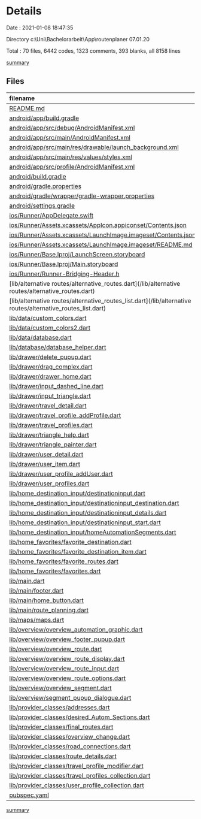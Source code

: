 # Details

Date : 2021-01-08 18:47:35

Directory c:\Uni\Bachelorarbeit\App\routenplaner 07.01.20

Total : 70 files,  6442 codes, 1323 comments, 393 blanks, all 8158 lines

[summary](results.md)

## Files
| filename | language | code | comment | blank | total |
| :--- | :--- | ---: | ---: | ---: | ---: |
| [README.md](/README.md) | Markdown | 10 | 0 | 7 | 17 |
| [android/app/build.gradle](/android/app/build.gradle) | Groovy | 49 | 3 | 12 | 64 |
| [android/app/src/debug/AndroidManifest.xml](/android/app/src/debug/AndroidManifest.xml) | XML | 4 | 3 | 1 | 8 |
| [android/app/src/main/AndroidManifest.xml](/android/app/src/main/AndroidManifest.xml) | XML | 33 | 16 | 1 | 50 |
| [android/app/src/main/res/drawable/launch_background.xml](/android/app/src/main/res/drawable/launch_background.xml) | XML | 4 | 7 | 2 | 13 |
| [android/app/src/main/res/values/styles.xml](/android/app/src/main/res/values/styles.xml) | XML | 9 | 9 | 1 | 19 |
| [android/app/src/profile/AndroidManifest.xml](/android/app/src/profile/AndroidManifest.xml) | XML | 4 | 3 | 0 | 7 |
| [android/build.gradle](/android/build.gradle) | Groovy | 27 | 0 | 5 | 32 |
| [android/gradle.properties](/android/gradle.properties) | Properties | 4 | 0 | 1 | 5 |
| [android/gradle/wrapper/gradle-wrapper.properties](/android/gradle/wrapper/gradle-wrapper.properties) | Properties | 5 | 1 | 1 | 7 |
| [android/settings.gradle](/android/settings.gradle) | Groovy | 8 | 0 | 4 | 12 |
| [ios/Runner/AppDelegate.swift](/ios/Runner/AppDelegate.swift) | Swift | 12 | 0 | 2 | 14 |
| [ios/Runner/Assets.xcassets/AppIcon.appiconset/Contents.json](/ios/Runner/Assets.xcassets/AppIcon.appiconset/Contents.json) | JSON | 122 | 0 | 1 | 123 |
| [ios/Runner/Assets.xcassets/LaunchImage.imageset/Contents.json](/ios/Runner/Assets.xcassets/LaunchImage.imageset/Contents.json) | JSON | 23 | 0 | 1 | 24 |
| [ios/Runner/Assets.xcassets/LaunchImage.imageset/README.md](/ios/Runner/Assets.xcassets/LaunchImage.imageset/README.md) | Markdown | 3 | 0 | 2 | 5 |
| [ios/Runner/Base.lproj/LaunchScreen.storyboard](/ios/Runner/Base.lproj/LaunchScreen.storyboard) | XML | 36 | 1 | 1 | 38 |
| [ios/Runner/Base.lproj/Main.storyboard](/ios/Runner/Base.lproj/Main.storyboard) | XML | 25 | 1 | 1 | 27 |
| [ios/Runner/Runner-Bridging-Header.h](/ios/Runner/Runner-Bridging-Header.h) | C++ | 1 | 0 | 1 | 2 |
| [lib/alternative routes/alternative_routes.dart](/lib/alternative routes/alternative_routes.dart) | Dart | 84 | 6 | 2 | 92 |
| [lib/alternative routes/alternative_routes_list.dart](/lib/alternative routes/alternative_routes_list.dart) | Dart | 123 | 16 | 5 | 144 |
| [lib/data/custom_colors.dart](/lib/data/custom_colors.dart) | Dart | 9 | 0 | 2 | 11 |
| [lib/data/custom_colors2.dart](/lib/data/custom_colors2.dart) | Dart | 11 | 0 | 2 | 13 |
| [lib/data/database.dart](/lib/data/database.dart) | Dart | 0 | 0 | 1 | 1 |
| [lib/database/database_helper.dart](/lib/database/database_helper.dart) | Dart | 156 | 79 | 20 | 255 |
| [lib/drawer/delete_pupup.dart](/lib/drawer/delete_pupup.dart) | Dart | 88 | 4 | 4 | 96 |
| [lib/drawer/drag_complex.dart](/lib/drawer/drag_complex.dart) | Dart | 124 | 16 | 7 | 147 |
| [lib/drawer/drawer_home.dart](/lib/drawer/drawer_home.dart) | Dart | 115 | 17 | 4 | 136 |
| [lib/drawer/input_dashed_line.dart](/lib/drawer/input_dashed_line.dart) | Dart | 58 | 5 | 7 | 70 |
| [lib/drawer/input_triangle.dart](/lib/drawer/input_triangle.dart) | Dart | 54 | 40 | 4 | 98 |
| [lib/drawer/travel_detail.dart](/lib/drawer/travel_detail.dart) | Dart | 498 | 20 | 7 | 525 |
| [lib/drawer/travel_profile_addProfile.dart](/lib/drawer/travel_profile_addProfile.dart) | Dart | 101 | 6 | 5 | 112 |
| [lib/drawer/travel_profiles.dart](/lib/drawer/travel_profiles.dart) | Dart | 263 | 34 | 4 | 301 |
| [lib/drawer/triangle_help.dart](/lib/drawer/triangle_help.dart) | Dart | 77 | 4 | 2 | 83 |
| [lib/drawer/triangle_painter.dart](/lib/drawer/triangle_painter.dart) | Dart | 29 | 3 | 6 | 38 |
| [lib/drawer/user_detail.dart](/lib/drawer/user_detail.dart) | Dart | 53 | 2 | 3 | 58 |
| [lib/drawer/user_item.dart](/lib/drawer/user_item.dart) | Dart | 46 | 0 | 3 | 49 |
| [lib/drawer/user_profile_addUser.dart](/lib/drawer/user_profile_addUser.dart) | Dart | 141 | 7 | 5 | 153 |
| [lib/drawer/user_profiles.dart](/lib/drawer/user_profiles.dart) | Dart | 240 | 31 | 5 | 276 |
| [lib/home_destination_input/destinationinput.dart](/lib/home_destination_input/destinationinput.dart) | Dart | 67 | 14 | 3 | 84 |
| [lib/home_destination_input/destinationinput_destination.dart](/lib/home_destination_input/destinationinput_destination.dart) | Dart | 64 | 8 | 9 | 81 |
| [lib/home_destination_input/destinationinput_details.dart](/lib/home_destination_input/destinationinput_details.dart) | Dart | 266 | 30 | 9 | 305 |
| [lib/home_destination_input/destinationinput_start.dart](/lib/home_destination_input/destinationinput_start.dart) | Dart | 61 | 12 | 8 | 81 |
| [lib/home_destination_input/homeAutomationSegments.dart](/lib/home_destination_input/homeAutomationSegments.dart) | Dart | 140 | 82 | 8 | 230 |
| [lib/home_favorites/favorite_destination.dart](/lib/home_favorites/favorite_destination.dart) | Dart | 22 | 1 | 4 | 27 |
| [lib/home_favorites/favorite_destination_item.dart](/lib/home_favorites/favorite_destination_item.dart) | Dart | 34 | 5 | 2 | 41 |
| [lib/home_favorites/favorite_routes.dart](/lib/home_favorites/favorite_routes.dart) | Dart | 342 | 25 | 5 | 372 |
| [lib/home_favorites/favorites.dart](/lib/home_favorites/favorites.dart) | Dart | 167 | 17 | 6 | 190 |
| [lib/main.dart](/lib/main.dart) | Dart | 71 | 9 | 4 | 84 |
| [lib/main/footer.dart](/lib/main/footer.dart) | Dart | 62 | 15 | 4 | 81 |
| [lib/main/home_button.dart](/lib/main/home_button.dart) | Dart | 21 | 1 | 2 | 24 |
| [lib/main/route_planning.dart](/lib/main/route_planning.dart) | Dart | 45 | 5 | 4 | 54 |
| [lib/maps/maps.dart](/lib/maps/maps.dart) | Dart | 47 | 0 | 5 | 52 |
| [lib/overview/overview_automation_graphic.dart](/lib/overview/overview_automation_graphic.dart) | Dart | 158 | 150 | 14 | 322 |
| [lib/overview/overview_footer_pupup.dart](/lib/overview/overview_footer_pupup.dart) | Dart | 96 | 6 | 4 | 106 |
| [lib/overview/overview_route.dart](/lib/overview/overview_route.dart) | Dart | 321 | 34 | 4 | 359 |
| [lib/overview/overview_route_display.dart](/lib/overview/overview_route_display.dart) | Dart | 90 | 31 | 4 | 125 |
| [lib/overview/overview_route_input.dart](/lib/overview/overview_route_input.dart) | Dart | 153 | 65 | 8 | 226 |
| [lib/overview/overview_route_options.dart](/lib/overview/overview_route_options.dart) | Dart | 78 | 8 | 3 | 89 |
| [lib/overview/overview_segment.dart](/lib/overview/overview_segment.dart) | Dart | 163 | 79 | 9 | 251 |
| [lib/overview/segment_pupup_dialogue.dart](/lib/overview/segment_pupup_dialogue.dart) | Dart | 253 | 32 | 8 | 293 |
| [lib/provider_classes/addresses.dart](/lib/provider_classes/addresses.dart) | Dart | 69 | 14 | 8 | 91 |
| [lib/provider_classes/desired_Autom_Sections.dart](/lib/provider_classes/desired_Autom_Sections.dart) | Dart | 22 | 2 | 6 | 30 |
| [lib/provider_classes/final_routes.dart](/lib/provider_classes/final_routes.dart) | Dart | 398 | 148 | 35 | 581 |
| [lib/provider_classes/overview_change.dart](/lib/provider_classes/overview_change.dart) | Dart | 6 | 0 | 2 | 8 |
| [lib/provider_classes/road_connections.dart](/lib/provider_classes/road_connections.dart) | Dart | 69 | 10 | 6 | 85 |
| [lib/provider_classes/route_details.dart](/lib/provider_classes/route_details.dart) | Dart | 106 | 13 | 14 | 133 |
| [lib/provider_classes/travel_profile_modifier.dart](/lib/provider_classes/travel_profile_modifier.dart) | Dart | 48 | 14 | 10 | 72 |
| [lib/provider_classes/travel_profiles_collection.dart](/lib/provider_classes/travel_profiles_collection.dart) | Dart | 179 | 44 | 15 | 238 |
| [lib/provider_classes/user_profile_collection.dart](/lib/provider_classes/user_profile_collection.dart) | Dart | 148 | 71 | 12 | 231 |
| [pubspec.yaml](/pubspec.yaml) | YAML | 27 | 44 | 16 | 87 |

[summary](results.md)